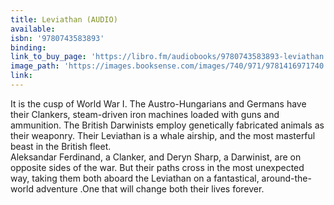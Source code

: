 ```yaml
---
title: Leviathan (AUDIO)
available:
isbn: '9780743583893'
binding:
link_to_buy_page: 'https://libro.fm/audiobooks/9780743583893-leviathan'
image_path: 'https://images.booksense.com/images/740/971/9781416971740.jpg'
link:
---
```



It is the cusp of World War I. The Austro-Hungarians and Germans have their Clankers, steam-driven iron machines loaded with guns and ammunition. The British Darwinists employ genetically fabricated animals as their weaponry. Their Leviathan is a whale airship, and the most masterful beast in the British fleet.&nbsp;
<br>Aleksandar Ferdinand, a Clanker, and Deryn Sharp, a Darwinist, are on opposite sides of the war. But their paths cross in the most unexpected way, taking them both aboard the Leviathan on a fantastical, around-the-world adventure .One that will change both their lives forever.